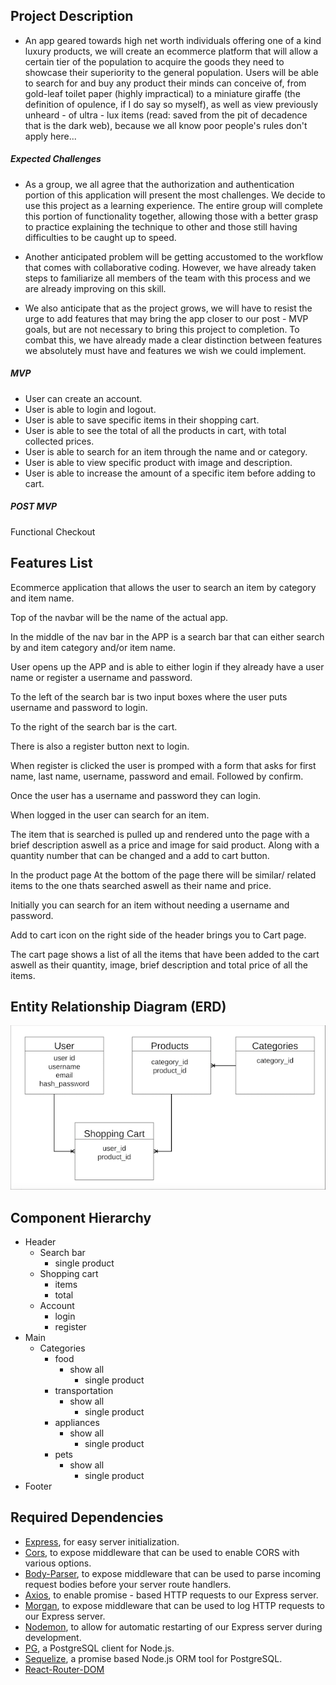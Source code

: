 ## Project Description
- An app geared towards high net worth individuals offering one of a kind luxury products, we will create an ecommerce platform that will allow a certain tier of the population to acquire the goods they need to showcase their superiority to the general population. Users will be able to search for and buy any product their minds can conceive of, from gold-leaf toilet paper (highly impractical) to a miniature giraffe (the definition of opulence, if I do say so myself), as well as view previously unheard - of ultra - lux items (read: saved from the pit of decadence that is the dark web), because we all know poor people's rules don't apply here...
  
##### Expected Challenges
- As a group, we all agree that the authorization and authentication portion of this application will present the most challenges. We decide to use this project as a learning experience. The entire group will complete this portion of functionality together, allowing those with a better grasp to practice explaining the technique to other and those still having difficulties to be caught up to speed.
  
- Another anticipated problem will be getting accustomed to the workflow that comes with collaborative coding. However, we have already taken steps to familiarize all members of the team with this process and we are already improving on this skill.
  
- We also anticipate that as the project grows, we will have to resist the urge to add features that may bring the app closer to our post - MVP goals, but are not necessary to bring this project to completion. To combat this, we have already made a clear distinction between features we absolutely must have and features we wish we could implement.
  
##### MVP 
- User can create an account.
- User is able to login and logout.
- User is able to save specific items in their shopping cart.
- User is able to see the total of all the products in cart, with total collected prices.
- User is able to search for an item through the name and or category.
- User is able to view specific product with image and description.
- User is able to increase the amount of a specific item before adding to cart.
  
  
##### POST MVP
Functional Checkout

## Features List

Ecommerce application that allows the user to search an item by category and item name.


Top of the navbar will be the name of the actual app.

In the middle of the nav bar in the APP is a search bar that can either search by and item category and/or item name.

User opens up the APP and is able to either login if they already have a user name or register a username and password.

To the left of the search bar is two input boxes where the user puts username and password to login.

To the right of the search bar is the cart.

There is also a register button next to login.

When register is clicked the user is promped with a form that asks for first name, last name, username, password and email. Followed by confirm.

Once the user has a username and password they can login.

When logged in the user can search for an item.

The item that is searched is pulled up and rendered unto the page with a brief description aswell as a price and image for said product. Along with a quantity number that can be changed and a add to cart button.

In the product page
At the bottom of the page there will be similar/ related items to the one thats searched aswell as their name and price.

Initially you can search for an item without needing a username and password. 

Add to cart icon on the right side of the header brings you to Cart page.

The cart page shows a list of all the items that have been added to the cart aswell as their quantity, image, brief description and total price of all the items.

## Entity Relationship Diagram (ERD)
![](ERD.png)

## Component Hierarchy
- Header
   - Search bar
       - single product
   - Shopping cart
       - items
       - total
   - Account
       - login
       - register
- Main
   - Categories
       - food
           - show all
               - single product
       - transportation
           - show all
               - single product
       - appliances
           - show all
               - single product
       - pets
           - show all
               - single product
- Footer

## Required Dependencies
- [Express](https://www.npmjs.com/package/express), for easy server initialization.
- [Cors](https://www.npmjs.com/package/cors), to expose middleware that can be used to enable CORS with various options.
- [Body-Parser](https://www.npmjs.com/package/body-parser), to expose middleware that can be used to parse incoming request bodies before your server route handlers.
- [Axios](https://www.npmjs.com/package/axios), to enable promise - based HTTP requests to our Express server.
- [Morgan](https://www.npmjs.com/package/morgan), to expose middleware that can be used to log HTTP requests to our Express server.
- [Nodemon](https://www.npmjs.com/package/nodemon), to allow for automatic restarting of our Express server during development.
- [PG](https://www.npmjs.com/package/pg), a PostgreSQL client for Node.js.
- [Sequelize](https://www.npmjs.com/package/sequelize), a promise based Node.js ORM tool for PostgreSQL.
- [React-Router-DOM](https://www.npmjs.com/package/react-router-dom)